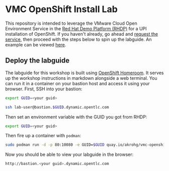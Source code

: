 # VMC OpenShift Install Lab
This repository is intended to leverage the VMware Cloud Open Environment Service in the [Red Hat Demo Platform (RHDP)](https://demo.redhat.com) for a UPI installation of OpenShift. If you haven't already, go ahead and [request the service](https://demo.redhat.com/catalog?search=vmware&category=Open_Environments&item=babylon-catalog-prod%2Fvmc.sandbox.prod), then proceed with the steps below to spin up the labguide. An example can be viewed [here](http://vmc-lab.rhkrohg.link:8080/workshop/lab01).

## Deploy the labguide
The labguide for this workshop is built using [OpenShift Homeroom](https://github.com/openshift-homeroom). It serves up the workshop instructions in markdown alongside a web terminal. You can run it in a container on your bastion host and access it using your browser. First, SSH into your bastion:
```bash
export GUID=<your guid>

ssh lab-user@bastion.$GUID.dynamic.opentlc.com
```

Then set an environment variable with the GUID you got from RHDP:
```bash
export GUID=<your guid>
```
Then fire up a container with `podman`:
```bash
sudo podman run -d -p 80:10080 -e GUID=$GUID quay.io/akrohg/vmc-openshift-install-dashboard
```

Now you should be able to view your labguide in the browser:
```bash
http://bastion.<your guid>.dynamic.opentlc.com
```